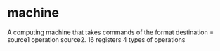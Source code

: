 machine
=======
A computing machine that takes commands of the format destination =
source1 operation source2.
16 registers
4 types of operations